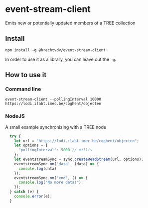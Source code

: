 # event-stream-client
Emits new or potentially updated members of a TREE collection 

## Install

```
npm install -g @brechtvdv/event-stream-client
```

In order to use it as a library, you can leave out the `-g`.

## How to use it

### Command line

```
event-stream-client --pollingInterval 10000 https://lodi.ilabt.imec.be/coghent/objecten
```

### NodeJS

A small example synchronizing with a TREE node
```javascript
  try {
    let url = "https://lodi.ilabt.imec.be/coghent/objecten";
    let options = {
      "pollingInterval": 5000 // millis
    };
    let eventstreamSync = sync.createReadStream(url, options);
    eventstreamSync.on('data', (data) => {
      console.log(data)
    });
    eventstreamSync.on('end', () => {
      console.log("No more data!")
    });
  } catch (e) {
    console.error(e);
  }
```